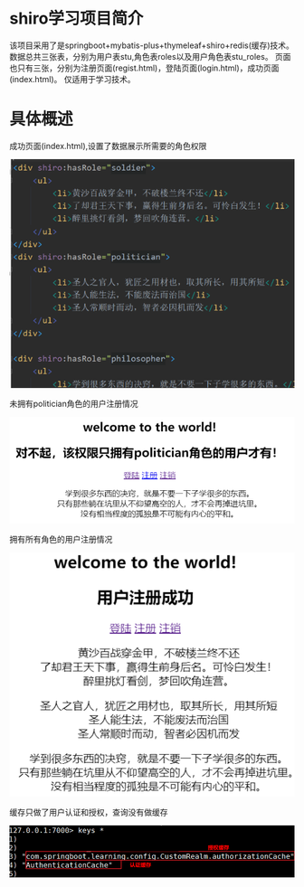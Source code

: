 # shiro学习项目简介
该项目采用了是springboot+mybatis-plus+thymeleaf+shiro+redis(缓存)技术。
数据总共三张表，分别为用户表stu,角色表roles以及用户角色表stu_roles。
页面也只有三张，分别为注册页面(regist.html)，登陆页面(login.html)，成功页面(index.html)。
仅适用于学习技术。

# 具体概述
成功页面(index.html),设置了数据展示所需要的角色权限

![img_1.png](imgs/img_1.png)

未拥有politician角色的用户注册情况

![img_2.png](imgs/img_2.png)

拥有所有角色的用户注册情况

![img_3.png](imgs/img_3.png)

缓存只做了用户认证和授权，查询没有做缓存

![img_4.png](imgs/img_4.png)